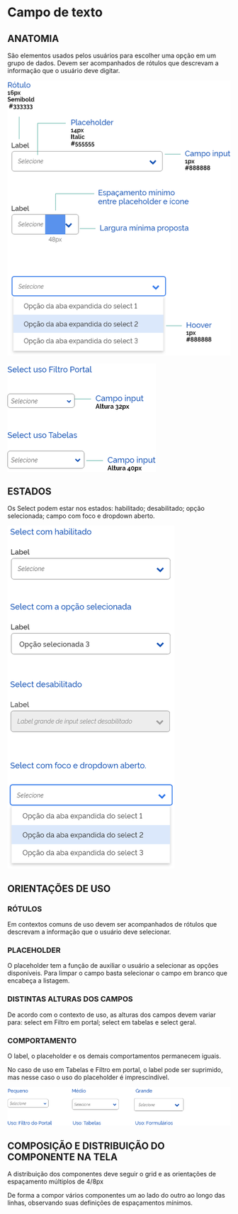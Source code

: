 # Campo de texto

## ANATOMIA

São elementos usados pelos usuários para escolher uma opção em um grupo de dados. Devem ser acompanhados de rótulos que descrevam a informação que o usuário deve digitar.

![Select Anatomia](../../assets/images/components_img/select/select-anatomia.png)

![Select uso](../../assets/images/components_img/select/select-usos.png)

## ESTADOS

Os Select podem estar nos estados: habilitado; desabilitado; opção selecionada; campo com foco e dropdown aberto.

![Select Estados](../../assets/images/components_img/select/select-estados.png)

## ORIENTAÇÕES DE USO

### RÓTULOS

Em contextos comuns de uso devem ser acompanhados de rótulos que descrevam a informação que o usuário deve selecionar.

### PLACEHOLDER

O placeholder tem a função de auxiliar o usuário a selecionar as opções disponíveis. Para limpar o campo basta selecionar o campo em branco que encabeça a listagem.

### DISTINTAS ALTURAS DOS CAMPOS

De acordo com o contexto de uso, as alturas dos campos devem variar para: select em Filtro em portal; select em tabelas e select geral.

### COMPORTAMENTO

O label, o placeholder e os demais comportamentos permanecem iguais.

No caso de uso em Tabelas e Filtro em portal, o label pode ser suprimido, mas nesse caso o uso do placeholder é imprescindível.

![Select Alturas](../../assets/images/components_img/select/selects-tamanhos.png)

## COMPOSIÇÃO E DISTRIBUIÇÃO DO COMPONENTE NA TELA

A distribuição dos componentes deve seguir o grid e as orientações de espaçamento múltiplos de 4/8px

De forma a compor vários componentes um ao lado do outro ao longo das linhas, observando suas definições de espaçamentos mínimos.

